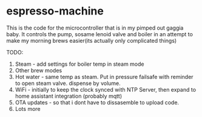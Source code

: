 # espresso-machine

This is the code for the microcontroller that is in my pimped out gaggia baby. It controls the pump, sosame lenoid valve and boiler in an attempt to make my morning brews easier(its actually only complicated things) 

TODO:
1. Steam - add settings for boiler temp in steam mode
2. Other brew modes
3. Hot water - same temp as steam. Put in pressure failsafe with reminder to open steam valve. dispense by volume.
4. WiFi - initially to keep the clock synced with NTP Server, then expand to home assistant integration (probably mqtt)
5. OTA updates - so that i dont have to dissasemble to upload code.
6. Lots more
